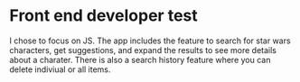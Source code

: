 # Front end developer test

I chose to focus on JS. The app includes the feature to search for star wars characters, get suggestions, and expand the results to see more details about a charater. There is also a search history feature where you can delete indiviual or all items.
